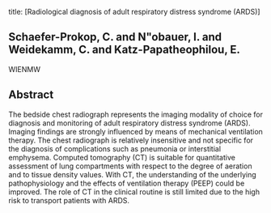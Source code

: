 title: [Radiological diagnosis of adult respiratory distress syndrome (ARDS)]

## Schaefer-Prokop, C. and N"obauer, I. and Weidekamm, C. and Katz-Papatheophilou, E.
WIENMW


## Abstract
The bedside chest radiograph represents the imaging modality of choice for diagnosis and monitoring of adult respiratory distress syndrome (ARDS). Imaging findings are strongly influenced by means of mechanical ventilation therapy. The chest radiograph is relatively insensitive and not specific for the diagnosis of complications such as pneumonia or interstitial emphysema. Computed tomography (CT) is suitable for quantitative assessment of lung compartments with respect to the degree of aeration and to tissue density values. With CT, the understanding of the underlying pathophysiology and the effects of ventilation therapy (PEEP) could be improved. The role of CT in the clinical routine is still limited due to the high risk to transport patients with ARDS.

